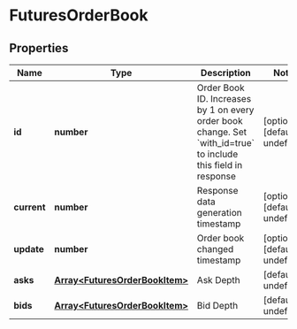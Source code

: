 # FuturesOrderBook

## Properties

Name | Type | Description | Notes
------------ | ------------- | ------------- | -------------
**id** | **number** | Order Book ID. Increases by 1 on every order book change. Set &#x60;with_id&#x3D;true&#x60; to include this field in response | [optional] [default to undefined]
**current** | **number** | Response data generation timestamp | [optional] [default to undefined]
**update** | **number** | Order book changed timestamp | [optional] [default to undefined]
**asks** | [**Array&lt;FuturesOrderBookItem&gt;**](FuturesOrderBookItem.md) | Ask Depth | [default to undefined]
**bids** | [**Array&lt;FuturesOrderBookItem&gt;**](FuturesOrderBookItem.md) | Bid Depth | [default to undefined]

